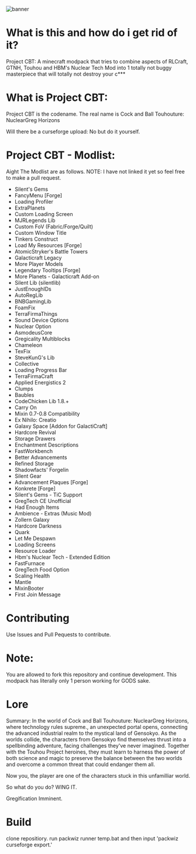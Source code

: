 ![banner](https://github.com/Nrmot-GithubRepo/Project-CBT/assets/139649330/b81e24f2-218b-41d3-b4e7-3f9e90954b57)

# What is this and how do i get rid of it?

Project CBT: A minecraft modpack that tries to combine aspects of RLCraft, GTNH, Touhou and HBM's Nuclear Tech Mod into 1 totally not buggy masterpiece that will totally not destroy your c***

# What is Project CBT:

Project CBT is the codename. The real name is Cock and Ball Touhouture: NuclearGreg Horizons

Will there be a curseforge upload: No but do it yourself. 

# Project CBT - Modlist:

Aight The Modlist are as follows. NOTE: I have not linked it yet so feel free to make a pull request. 

- Silent's Gems
- FancyMenu [Forge]
- Loading Profiler
- ExtraPlanets
- Custom Loading Screen
- MJRLegends Lib
- Custom FoV (Fabric/Forge/Quilt)
- Custom Window Title
- Tinkers Construct
- Load My Resources [Forge]
- AtomicStryker's Battle Towers
- Galacticraft Legacy
- More Player Models
- Legendary Tooltips [Forge]
- More Planets - Galacticraft Add-on
- Silent Lib (silentlib)
- JustEnoughIDs
- AutoRegLib
- BNBGamingLib
- Foam​Fix
- TerraFirmaThings
- Sound Device Options
- Nuclear Option
- AsmodeusCore
- Gregicality Multiblocks
- Chameleon
- TexFix
- SteveKunG's Lib
- Collective
- Loading Progress Bar
- TerraFirmaCraft
- Applied Energistics 2
- Clumps
- Baubles
- CodeChicken Lib 1.8.+
- Carry On
- Mixin 0.7-0.8 Compatibility
- Ex Nihilo: Creatio
- Galaxy Space [Addon for GalactiCraft]
- Hardcore Revival
- Storage Drawers
- Enchantment Descriptions
- FastWorkbench
- Better Advancements
- Refined Storage
- Shadowfacts' Forgelin
- Silent Gear
- Advancement Plaques [Forge]
- Konkrete [Forge]
- Silent's Gems - TiC Support
- GregTech CE Unofficial
- Had Enough Items
- Ambience - Extras (Music Mod)
- Zollern Galaxy
- Hardcore Darkness
- Quark
- Let Me Despawn
- Loading Screens
- Resource Loader
- Hbm's Nuclear Tech - Extended Edition
- FastFurnace
- GregTech Food Option
- Scaling Health
- Mantle
- MixinBooter
- First Join Message

# Contributing

Use Issues and Pull Pequests to contribute.

# Note:

You are allowed to fork this repository and continue development. This modpack has literally only 1 person working for GODS sake.

# Lore

Summary: In the world of Cock and Ball Touhouture: NuclearGreg Horizons, where technology rules supreme., an unexpected portal opens, connecting the advanced industrial realm to the mystical land of Gensokyo. As the worlds collide, the characters from Gensokyo find themselves thrust into a spellbinding adventure, facing challenges they've never imagined. Together with the Touhou Project heroines, they must learn to harness the power of both science and magic to preserve the balance between the two worlds and overcome a common threat that could endanger them all.

Now you, the player are one of the characters stuck in this unfamilliar world.

So what do you do? WING IT. 

Gregification Imminent. 

# Build

clone repositiory. run packwiz runner temp.bat and then input 'packwiz curseforge export.'


